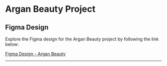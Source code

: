 # Argan Beauty Project

## Figma Design
Explore the Figma design for the Argan Beauty project by following the link below:

[Figma Design - Argan Beauty](https://www.figma.com/file/3dZiHYxP3to8APpj0uQffO/file-rouge?type=design&node-id=0%3A1&mode=design&t=tbrp6RMQVfqVTai3-1)

---

